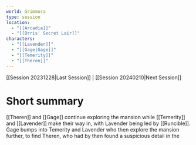 ```yaml
---
world: Grimmora
type: session
location:
  - "[[Arcadia]]"
  - "[[Orris' Secret Lair]]"
characters:
  - "[[Lavender]]"
  - "[[Gage|Gage]]"
  - "[[Temerity]]"
  - "[[Theren]]"
---
```

 [[Session 20231228|Last Session]] | [[Session 20240210|Next Session]]
# Short summary
[[Theren]] and [[Gage]] continue exploring the mansion while [[Temerity]] and [[Lavender]] make their way in, with Lavender being led by [[Runcible]]. Gage bumps into Temerity and Lavender who then explore the mansion further, to find Theren, who had by then found a suspicious detail in the 